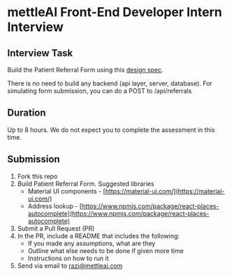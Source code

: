 <!-- 
    Font: Montserrat
    Form has states, isOpen 
    - Toggle Accordian
 -->

# mettleAI Front-End Developer Intern Interview

## Interview Task

Build the Patient Referral Form using this [design spec](https://www.figma.com/file/XIHFNbIXykq8KosWEIryhoRJ/Patient-Referral-Form-interview?node-id=0%3A1).

There is no need to build any backend (api layer, server, database). For simulating form submission, you can do a POST to /api/referrals


## Duration

Up to 8 hours. We do not expect you to complete the assessment in this time.

## Submission
1.  Fork this repo
2.  Build Patient Referral Form. Suggested libraries
    -  Material UI components - [https://material-ui.com/](https://material-ui.com/)
    -  Address lookup - [https://www.npmjs.com/package/react-places-autocomplete](https://www.npmjs.com/package/react-places-autocomplete)
4.  Submit a Pull Request (PR)
5.  In the PR, include a README that includes the following:
    -  If you made any assumptions, what are they
    - Outline what else needs to be done if given more time
    - Instructions on how to run it
6. Send via email to razi@mettleai.com 

